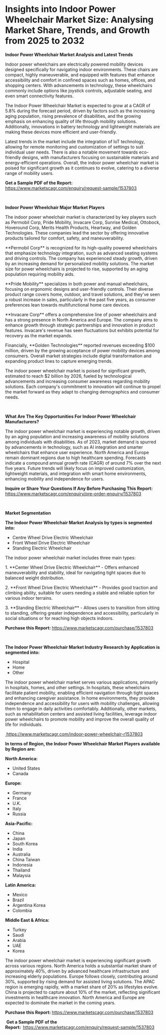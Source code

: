 <p><h1>Insights into Indoor Power Wheelchair Market Size: Analysing Market Share, Trends, and Growth from 2025 to 2032</h1></p><p><strong>Indoor Power Wheelchair Market Analysis and Latest Trends</strong></p>
<p><p>Indoor power wheelchairs are electrically powered mobility devices designed specifically for navigating indoor environments. These chairs are compact, highly maneuverable, and equipped with features that enhance accessibility and comfort in confined spaces such as homes, offices, and shopping centers. With advancements in technology, these wheelchairs commonly include options like joystick controls, adjustable seating, and even smart connectivity features.</p><p>The Indoor Power Wheelchair Market is expected to grow at a CAGR of 5.8% during the forecast period, driven by factors such as the increasing aging population, rising prevalence of disabilities, and the growing emphasis on enhancing quality of life through mobility solutions. Additionally, innovations in battery technology and lightweight materials are making these devices more efficient and user-friendly. </p><p>Latest trends in the market include the integration of IoT technology, allowing for remote monitoring and customization of settings to suit individual user needs. There is also a notable movement towards eco-friendly designs, with manufacturers focusing on sustainable materials and energy-efficient operations. Overall, the indoor power wheelchair market is poised for significant growth as it continues to evolve, catering to a diverse range of mobility users.</p></p>
<p><strong>Get a Sample PDF of the Report:&nbsp;</strong> <a href="https://www.marketscagr.com/enquiry/request-sample/1537803?utm_campaign=2938&utm_medium=2&utm_source=Github&utm_content=ia&utm_term=13042025&utm_id=indoor-power-wheelchair">https://www.marketscagr.com/enquiry/request-sample/1537803</a></p>
<p>&nbsp;</p>
<p><strong>Indoor Power Wheelchair Major Market Players</strong></p>
<p><p>The indoor power wheelchair market is characterized by key players such as Permobil Corp, Pride Mobility, Invacare Corp, Sunrise Medical, Ottobock, Hoveround Corp, Merits Health Products, Heartway, and Golden Technologies. These companies lead the sector by offering innovative products tailored for comfort, safety, and maneuverability.</p><p>**Permobil Corp** is recognized for its high-quality powered wheelchairs that emphasize technology integration, such as advanced seating systems and driving controls. The company has experienced steady growth, driven by an increasing demand for personalized mobility solutions. The market size for power wheelchairs is projected to rise, supported by an aging population requiring mobility aids.</p><p>**Pride Mobility** specializes in both power and manual wheelchairs, focusing on ergonomic designs and user-friendly controls. Their diverse product range covers home, outdoor, and travel solutions, and they’ve seen a robust increase in sales, particularly in the past five years, as consumer preferences lean towards multifunctional home care devices.</p><p>**Invacare Corp** offers a comprehensive line of power wheelchairs and has a strong presence in North America and Europe. The company aims to enhance growth through strategic partnerships and innovation in product features. Invacare's revenue has seen fluctuations but exhibits potential for recovery as the market expands.</p><p>Financially, **Golden Technologies** reported revenues exceeding $100 million, driven by the growing acceptance of power mobility devices among consumers. Overall market strategies include digital transformation and expanding product lines to capture emerging trends.</p><p>The indoor power wheelchair market is poised for significant growth, estimated to reach $2 billion by 2026, fueled by technological advancements and increasing consumer awareness regarding mobility solutions. Each company's commitment to innovation will continue to propel the market forward as they adapt to changing demographics and consumer needs.</p></p>
<p>&nbsp;</p>
<p><strong>What Are The Key Opportunities For Indoor Power Wheelchair Manufacturers?</strong></p>
<p><p>The indoor power wheelchair market is experiencing notable growth, driven by an aging population and increasing awareness of mobility solutions among individuals with disabilities. As of 2023, market demand is spurred by advancements in technology, such as AI integration and smarter wheelchairs that enhance user experience. North America and Europe remain dominant regions due to high healthcare spending. Forecasts indicate a compound annual growth rate (CAGR) of around 7% over the next five years. Future trends will likely focus on improved customization, lightweight materials, and integration with smart home environments, enhancing mobility and independence for users.</p></p>
<p><strong>Inquire or Share Your Questions If Any Before Purchasing This Report:</strong> <a href="https://www.marketscagr.com/enquiry/pre-order-enquiry/1537803?utm_campaign=2938&utm_medium=2&utm_source=Github&utm_content=ia&utm_term=13042025&utm_id=indoor-power-wheelchair">https://www.marketscagr.com/enquiry/pre-order-enquiry/1537803</a></p>
<p>&nbsp;</p>
<p><strong>Market Segmentation</strong></p>
<p><strong>The Indoor Power Wheelchair Market Analysis by types is segmented into:</strong></p>
<p><ul><li>Centre Wheel Drive Electric Wheelchair</li><li>Front Wheel Drive Electric Wheelchair</li><li>Standing Electric Wheelchair</li></ul></p>
<p><p>The indoor power wheelchair market includes three main types: </p><p>1. **Center Wheel Drive Electric Wheelchair** - Offers enhanced maneuverability and stability, ideal for navigating tight spaces due to balanced weight distribution.</p><p>  </p><p>2. **Front Wheel Drive Electric Wheelchair** - Provides good traction and climbing ability, suitable for users needing a stable and reliable option for various indoor terrains.</p><p>3. **Standing Electric Wheelchair** - Allows users to transition from sitting to standing, offering greater independence and accessibility, particularly in social situations or for reaching high objects indoors.</p></p>
<p><strong>Purchase this Report:&nbsp;</strong><a href="https://www.marketscagr.com/purchase/1537803?utm_campaign=2938&utm_medium=2&utm_source=Github&utm_content=ia&utm_term=13042025&utm_id=indoor-power-wheelchair">https://www.marketscagr.com/purchase/1537803</a></p>
<p>&nbsp;</p>
<p><strong>The Indoor Power Wheelchair Market Industry Research by Application is segmented into:</strong></p>
<p><ul><li>Hospital</li><li>Home</li><li>Other</li></ul></p>
<p><p>The indoor power wheelchair market serves various applications, primarily in hospitals, homes, and other settings. In hospitals, these wheelchairs facilitate patient mobility, enabling efficient navigation through tight spaces and enhancing caregiver assistance. In home environments, they provide independence and accessibility for users with mobility challenges, allowing them to engage in daily activities comfortably. Additionally, other markets, such as rehabilitation centers and assisted living facilities, leverage indoor power wheelchairs to promote mobility and improve the overall quality of life for individuals.</p></p>
<p><a href="https://www.marketscagr.com/indoor-power-wheelchair-r1537803?utm_campaign=2938&utm_medium=2&utm_source=Github&utm_content=ia&utm_term=13042025&utm_id=indoor-power-wheelchair">&nbsp;https://www.marketscagr.com/indoor-power-wheelchair-r1537803</a></p>
<p><strong>In terms of Region, the Indoor Power Wheelchair Market Players available by Region are:</strong></p>
<p>
    <p> <strong> North America: </strong>
        <ul>
            <li>United States</li>
            <li>Canada</li>
        </ul>
        </p> 
    <p> <strong> Europe: </strong>
        <ul>
            <li>Germany</li>
            <li>France</li>
            <li>U.K.</li>
            <li>Italy</li>
            <li>Russia</li>
        </ul>
        </p> 
    <p> <strong> Asia-Pacific: </strong>
        <ul>
            <li>China</li>
            <li>Japan</li>
            <li>South Korea</li>
            <li>India</li>
            <li>Australia</li>
            <li>China Taiwan</li>
            <li>Indonesia</li>
            <li>Thailand</li>
            <li>Malaysia</li>
        </ul>
        </p> 
    <p> <strong> Latin America: </strong>
        <ul>
            <li>Mexico</li>
            <li>Brazil</li>
            <li>Argentina Korea</li>
            <li>Colombia</li>
        </ul>
        </p> 
    <p> <strong> Middle East & Africa: </strong>
        <ul>
            <li>Turkey</li>
            <li>Saudi</li>
            <li>Arabia</li>
            <li>UAE</li>
            <li>Korea</li>
        </ul>
    </p>
    </p>
<p><p>The indoor power wheelchair market is experiencing significant growth across various regions. North America holds a substantial market share of approximately 40%, driven by advanced healthcare infrastructure and increasing elderly populations. Europe follows closely, contributing around 30%, supported by rising demand for assisted living solutions. The APAC region is emerging rapidly, with a market share of 20% as lifestyles evolve. China is projected to capture about 10% of the market, reflecting significant investments in healthcare innovation. North America and Europe are expected to dominate the market in the coming years.</p></p>
<p><strong>Purchase this Report: </strong><a href="https://www.marketscagr.com/purchase/1537803?utm_campaign=2938&utm_medium=2&utm_source=Github&utm_content=ia&utm_term=13042025&utm_id=indoor-power-wheelchair">https://www.marketscagr.com/purchase/1537803</a></p>
<p>&nbsp;<strong>Get a Sample PDF of the Report:&nbsp;&nbsp;</strong><a href="https://www.marketscagr.com/enquiry/request-sample/1537803?utm_campaign=2938&utm_medium=2&utm_source=Github&utm_content=ia&utm_term=13042025&utm_id=indoor-power-wheelchair">https://www.marketscagr.com/enquiry/request-sample/1537803</a></p>
<p><strong></strong></p>
<p><p></p><p></p><p></p></p>